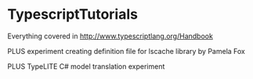 TypescriptTutorials
===================

Everything covered in http://www.typescriptlang.org/Handbook

PLUS experiment creating definition file for lscache library by Pamela Fox

PLUS TypeLITE C# model translation experiment